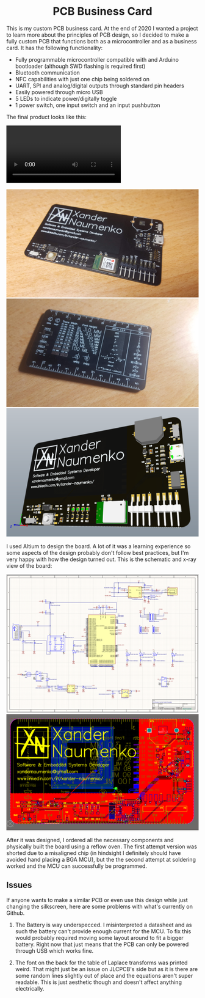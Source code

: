 <h1 align="center">
  <br />
  PCB Business Card
</h1>

This is my custom PCB business card. At the end of 2020 I wanted a project to learn more about the principles of PCB design, so I decided to make a fully custom PCB that functions both as a microcontroller and as a business card. It has the following functionality: 

- Fully programmable microcontroller compatible with and Arduino bootloader (although SWD flashing is required first)
- Bluetooth communication
- NFC capabilities with just one chip being soldered on
- UART, SPI and analog/digital outputs through standard pin headers
- Easily powered through micro USB
- 5 LEDs to indicate power/digitally toggle
- 1 power switch, one input switch and an input pushbutton

The final product looks like this: 

![card gif](images/nfc-demo.mp4)

![business card](images/populated.jpg)
![card back](images/back.jpg)
![business card model](images/populated-model.png)

I used Altium to design the board. A lot of it was a learning experience so some aspects of the design probably don't follow best practices, but I'm very happy with how the design turned out. This is the schematic and x-ray view of the board: 

![schematic](images/schematic.png)
![schematic](images/xray.png)

After it was designed, I ordered all the necessary components and physically built the board using a reflow oven. The first attempt version was shorted due to a misaligned chip (in hindsight I definitely should have avoided hand placing a BGA MCU), but the the second attempt at soldering worked and the MCU can successfully be programmed. 

## Issues

If anyone wants to make a similar PCB or even use this design while just changing the silkscreen, here are some problems with what's currently on Github. 

1. The Battery is way underspecced. I misinterpreted a datasheet and as such the battery can't provide enough current for the MCU. To fix this would probably required moving some layout around to fit a bigger battery. Right now that just means that the PCB can only be powered through USB which works fine. 

2. The font on the back for the table of Laplace transforms was printed weird. That might just be an issue on JLCPCB's side but as it is there are some random lines slightly out of place and the equations aren't super readable. This is just aesthetic though and doesn't affect anything electrically. 
